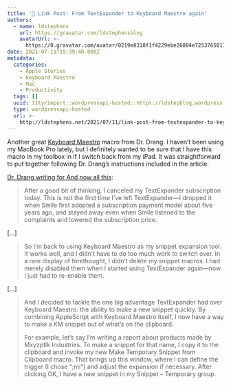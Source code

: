 ```yaml
---
title: '🔗 Link Post: From TextExpander to Keyboard Maestro again'
authors:
  - name: ldstephens
    url: https://gravatar.com/ldstephensblog
    avatarUrl: >-
      https://0.gravatar.com/avatar/0219e8318f1f4229ebe26084e7253765017f43ca0c631be37dc6d0b8ad6e40a4?s=96&d=identicon&r=G
date: 2021-07-11T19:39:40.000Z
metadata:
  categories:
    - Apple Stories
    - Keyboard Maestro
    - Mac
    - Productivity
  tags: []
  uuid: 11ty/import::wordpressapi-hosted::https://ldstepblog.wordpress.com/?p=2943
  type: wordpressapi-hosted
  url: >-
    http://ldstephens.net/2021/07/11/link-post-from-textexpander-to-keyboard-maestro-again/
---
```

Another great [Keyboard Maestro](https://www.keyboardmaestro.com/main/) macro from Dr. Drang. I haven’t been using my MacBook Pro lately, but I definitely wanted to be sure that I have this macro in my toolbox in if I switch back from my iPad. It was straightforward to put together following Dr. Drang’s instructions included in the article.

[Dr. Drang writing for And now all this](https://leancrew.com/all-this/2021/07/from-textexpander-to-keyboard-maestro-again/):

> After a good bit of thinking, I canceled my TextExpander subscription today. This is not the first time I’ve left TextExpander—I dropped it when Smile first adopted a subscription payment model about five years ago, and stayed away even when Smile listened to the complaints and lowered the subscription price.

\[…\]

> So I’m back to using Keyboard Maestro as my snippet expansion tool. It works well, and I didn’t have to do too much work to switch over. In a rare display of forethought, I didn’t delete my snippet macros. I had merely disabled them when I started using TextExpander again—now I just had to re-enable them.

\[…\]

> And I decided to tackle the one big advantage TextExpander had over Keyboard Maestro: the ability to make a new snippet quickly. By combining AppleScript with Keyboard Maestro itself, I now have a way to make a KM snippet out of what’s on the clipboard.
> 
> For example, let’s say I’m writing a report about products made by Mxyzptlk Industries. To make a snippet for that name, I copy it to the clipboard and invoke my new Make Temporary Snippet from Clipboard macro. That brings up this window, where I can define the trigger (I chose “;mi”) and adjust the expansion if necessary. After clicking OK, I have a new snippet in my Snippet – Temporary group.